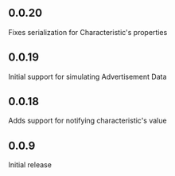 ## 0.0.20
Fixes serialization for Characteristic's properties

## 0.0.19
Initial support for simulating Advertisement Data

## 0.0.18
Adds support for notifying characteristic's value

## 0.0.9
Initial release